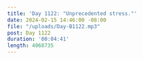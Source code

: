 ```yaml
---
title: 'Day 1122: "Unprecedented stress."'
date: 2024-02-15 14:46:00 -08:00
file: "/uploads/Day-B1122.mp3"
post: Day 1122
duration: '00:04:41'
length: 4068735
---
```


